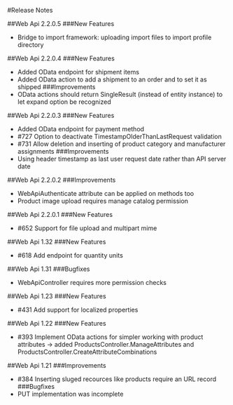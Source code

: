 ﻿#Release Notes

##Web Api 2.2.0.5
###New Features
* Bridge to import framework: uploading import files to import profile directory

##Web Api 2.2.0.4
###New Features
* Added OData endpoint for shipment items
* Added OData action to add a shipment to an order and to set it as shipped
###Improvements
* OData actions should return SingleResult<TEntity> (instead of entity instance) to let expand option be recognized

##Web Api 2.2.0.3
###New Features
* Added OData endpoint for payment method
* #727 Option to deactivate TimestampOlderThanLastRequest validation
* #731 Allow deletion and inserting of product category and manufacturer assignments
###Improvements
* Using header timestamp as last user request date rather than API server date

##Web Api 2.2.0.2
###Improvements
* WebApiAuthenticate attribute can be applied on methods too
* Product image upload requires manage catalog permission

##Web Api 2.2.0.1
###New Features
* #652 Support for file upload and multipart mime

##Web Api 1.32
###New Features
* #618 Add endpoint for quantity units

##Web Api 1.31
###Bugfixes
* WebApiController requires more permission checks

##Web Api 1.23
###New Features
* #431 Add support for localized properties

##Web Api 1.22
###New Features
* #393 Implement OData actions for simpler working with product attributes -> added ProductsController.ManageAttributes and ProductsController.CreateAttributeCombinations

##Web Api 1.21
###Improvements
* #384 Inserting sluged recources like products require an URL record
###Bugfixes
* PUT implementation was incomplete